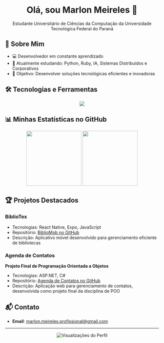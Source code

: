 <!--
<div align="center">
  <img src="seu-banner-personalizado.png" alt="Banner de Marlon Meireles">
</div>
-->

<h1 align="center">Olá, sou Marlon Meireles 👋</h1>
<p align="center">
        Estudante Universitário de Ciências da Computação da Universidade Tecnológica Federal do Paraná
</p>

<!--<p align="center"
 <a href="https://mail.google.com/mail/?view=cm&fs=1&to=marlon.meireles.profissional@gmail.com">
    <img src="https://img.shields.io/badge/Gmail-D14836?style=for-the-badge&logo=gmail&logoColor=white" alt="Email"/>
  </a>
</p>
-->

## 🚀 Sobre Mim
- 💻 Desenvolvedor em constante aprendizado
- 🌱 Atualmente estudando: Python, Ruby, IA, Sistemas Distribuidos e Corporativos
- 🎯 Objetivo: Desenvolver soluções tecnológicas eficientes e inovadoras

## 🛠️ Tecnologias e Ferramentas
<p align="center">
  <img src="https://skillicons.dev/icons?i=c,cpp,cs,dotnet,html,css,javascript,typescript,mysql,photoshop,git" />
</p>

## 📊 Minhas Estatísticas no GitHub
<div align="center">
  <img height="180em" src="https://github-readme-stats.vercel.app/api/top-langs/?username=Maexar&layout=compact&theme=radical"/>
  <img height="180em" src="https://github-readme-stats.vercel.app/api?username=Maexar&show_icons=true&theme=radical"/>
</div>

## 🏆 Projetos Destacados

### BiblioTex
- Tecnologias: React Native, Expo, JavaScript
- Repositório: [BiblioMob no GitHub](https://github.com/Maexar/Biblioteca_Mobile)
- Descrição: Aplicativo móvel desenvolvido para gerenciamento eficiente de bibliotecas

### Agenda de Contatos
**Projeto Final de Programação Orientada a Objetos**
- Tecnologias: ASP.NET, C#
- Repositório: [Agenda de Contatos no GitHub](https://github.com/Maexar/Projeto_Final---Agenda-de-Contatos)
- Descrição: Aplicação web para gerenciamento de contatos, desenvolvida como projeto final da disciplina de POO

## 📬 Contato
- **Email**: marlon.meireles.profissional@gmail.com

---

<p align="center">
  <img src="https://komarev.com/ghpvc/?username=Maexar&color=green" alt="Visualizações do Perfil"/>
</p>
